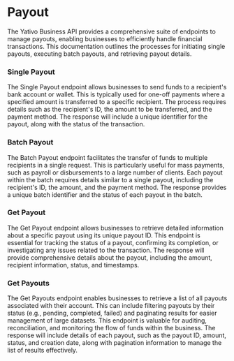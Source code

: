 # Payout

The Yativo Business API provides a comprehensive suite of endpoints to manage payouts, enabling businesses to efficiently handle financial transactions. This documentation outlines the processes for initiating single payouts, executing batch payouts, and retrieving payout details.

### Single Payout

The Single Payout endpoint allows businesses to send funds to a recipient's bank account or wallet. This is typically used for one-off payments where a specified amount is transferred to a specific recipient. The process requires details such as the recipient's ID, the amount to be transferred, and the payment method. The response will include a unique identifier for the payout, along with the status of the transaction.

### Batch Payout

The Batch Payout endpoint facilitates the transfer of funds to multiple recipients in a single request. This is particularly useful for mass payments, such as payroll or disbursements to a large number of clients. Each payout within the batch requires details similar to a single payout, including the recipient's ID, the amount, and the payment method. The response provides a unique batch identifier and the status of each payout in the batch.

### Get Payout

The Get Payout endpoint allows businesses to retrieve detailed information about a specific payout using its unique payout ID. This endpoint is essential for tracking the status of a payout, confirming its completion, or investigating any issues related to the transaction. The response will provide comprehensive details about the payout, including the amount, recipient information, status, and timestamps.

### Get Payouts

The Get Payouts endpoint enables businesses to retrieve a list of all payouts associated with their account. This can include filtering payouts by their status (e.g., pending, completed, failed) and paginating results for easier management of large datasets. This endpoint is valuable for auditing, reconciliation, and monitoring the flow of funds within the business. The response will include details of each payout, such as the payout ID, amount, status, and creation date, along with pagination information to manage the list of results effectively.
